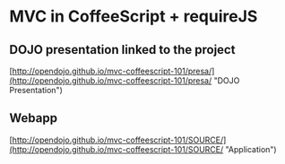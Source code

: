 # MVC in CoffeeScript + requireJS

## DOJO presentation linked to the project

[http://opendojo.github.io/mvc-coffeescript-101/presa/](http://opendojo.github.io/mvc-coffeescript-101/presa/ "DOJO Presentation")

## Webapp

[http://opendojo.github.io/mvc-coffeescript-101/SOURCE/](http://opendojo.github.io/mvc-coffeescript-101/SOURCE/ "Application")